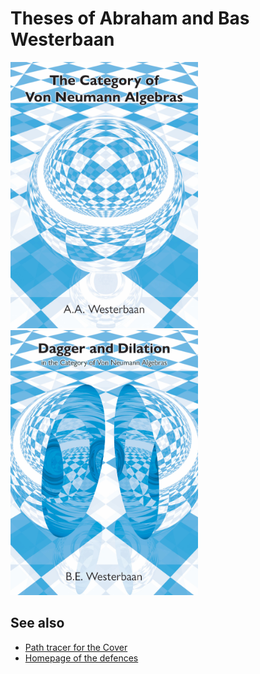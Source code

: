 Theses of Abraham and Bas Westerbaan
====================================

<a href="https://arxiv.org/abs/1804.02203"><img src="bram-cover-preview.jpg" width="300px"/></a> <a href="https://arxiv.org/abs/1803.01911"><img src="bas-cover-preview.jpg" width="300px"/></a>

See also
--------

* [Path tracer for the Cover](https://github.com/westerbaan/ndpt)
* [Homepage of the defences](https://westerbaan.name/promotie)
